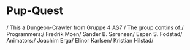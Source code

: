 # Pup-Quest
/
This a Dungeon-Crawler from Gruppe 4 AS7
/
The group contins of:/
  Programmers:/
    Fredrik Moen/
    Sander B. Sørensen/
    Espen S. Fodstad/
  Animators:/
    Joachim Erga/
    Elinor Karlsen/
    Kristian Hilstad/
